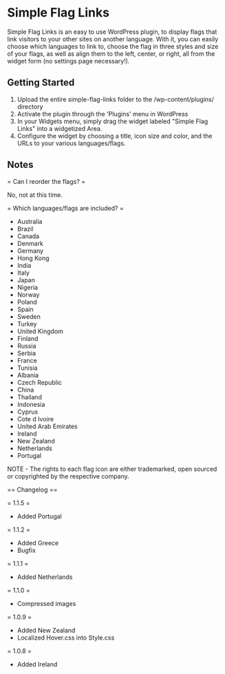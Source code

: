 # Simple Flag Links

Simple Flag Links is an easy to use WordPress plugin, to display flags that link visitors to your other sites on another language. With it, you can easily choose which languages to link to, choose the flag in three styles and size of your flags, as well as align them to the left, center, or right, all from the widget form (no settings page necessary!).

## Getting Started

1. Upload the entire simple-flag-links folder to the /wp-content/plugins/ directory
2. Activate the plugin through the 'Plugins' menu in WordPress
3. In your Widgets menu, simply drag the widget labeled "Simple Flag Links" into a widgetized Area.
4. Configure the widget by choosing a title, icon size and color, and the URLs to your various languages/flags.

## Notes

= Can I reorder the flags? =

No, not at this time.

= Which languages/flags are included? =

* Australia
* Brazil
* Canada
* Denmark
* Germany
* Hong Kong
* India
* Italy
* Japan
* Nigeria
* Norway
* Poland
* Spain
* Sweden
* Turkey
* United Kingdom
* Finland
* Russia
* Serbia
* France
* Tunisia
* Albania
* Czech Republic
* China
* Thailand
* Indonesia
* Cyprus
* Cote d Ivoire
* United Arab Emirates
* Ireland
* New Zealand
* Netherlands
* Portugal

NOTE - The rights to each flag icon are either trademarked, open sourced or copyrighted by the respective company.

== Changelog ==

= 1.1.5 =
* Added Portugal

= 1.1.2 =
* Added Greece
* Bugfix

= 1.1.1 =
* Added Netherlands

= 1.1.0 =
* Compressed images

= 1.0.9 =
* Added New Zealand
* Localized Hover.css into Style.css

= 1.0.8 =
* Added Ireland

